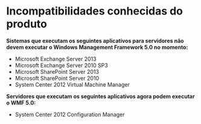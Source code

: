 # Incompatibilidades conhecidas do produto

**Sistemas que executam os seguintes aplicativos para servidores não devem executar o Windows Management Framework 5.0 no momento:**

- Microsoft Exchange Server 2013
- Microsoft Exchange Server 2010 SP3
- Microsoft SharePoint Server 2013
- Microsoft SharePoint Server 2010
- System Center 2012 Virtual Machine Manager

**Servidores que executam os seguintes aplicativos agora podem executar o WMF 5.0:**

- System Center 2012 Configuration Manager
<!--HONumber=Mar16_HO2-->
